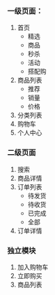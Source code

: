 ### 一级页面：
1. 首页
	+ 精选
	+ 商品
	+ 秒杀
	+ 活动
	+ 搭配购
2. 商品列表
	+ 推荐
	+ 销量
	+ 价格
3. 分类列表
4. 购物车
5. 个人中心

### 二级页面
1. 搜索
2. 商品详情
3. 订单列表
	+ 待发货
	+ 待收货
	+ 已完成
	+ 全部
4. 订单详情

### 独立模块
1. 加入购物车
2. 立即购买
3. 商品列表